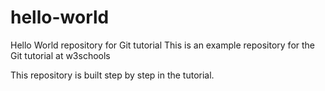# hello-world
Hello World repository for Git tutorial
This is an example repository for the Git tutorial at w3schools

This repository is built step by step in the tutorial.
